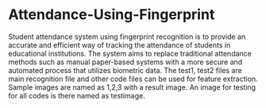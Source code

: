 # Attendance-Using-Fingerprint
Student attendance system using fingerprint recognition is to 
provide an accurate and efficient way of tracking the attendance of students in 
educational institutions. The system aims to replace traditional attendance 
methods such as manual paper-based systems with a more secure and automated 
process that utilizes biometric data.
The test1, test2 files are main recognition file and other code files can be used for feature extraction.
Sample images are named as 1,2,3 with a result image.
An image for testing for all codes is there named as testimage.
